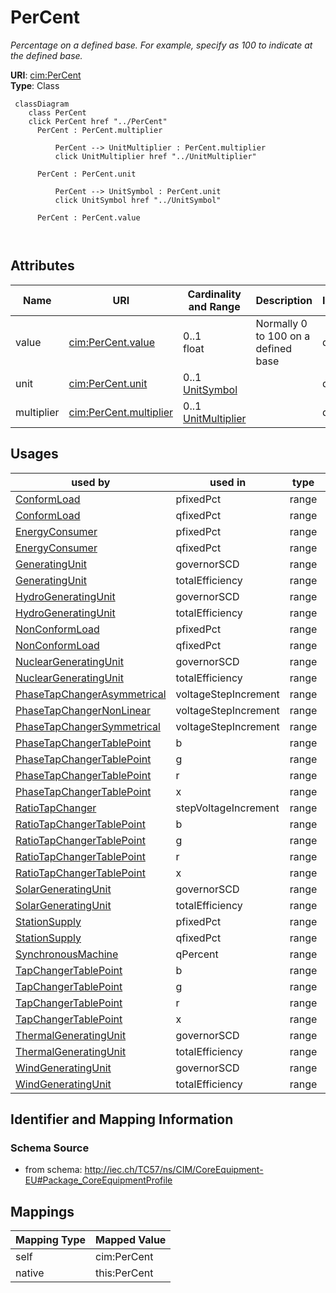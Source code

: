 # PerCent


_Percentage on a defined base.   For example, specify as 100 to indicate at the defined base._





**URI**: [cim:PerCent](http://iec.ch/TC57/CIM100#PerCent)<br />
**Type**: Class




```mermaid
 classDiagram
    class PerCent
    click PerCent href "../PerCent"
      PerCent : PerCent.multiplier
        
          PerCent --> UnitMultiplier : PerCent.multiplier
          click UnitMultiplier href "../UnitMultiplier"
        
      PerCent : PerCent.unit
        
          PerCent --> UnitSymbol : PerCent.unit
          click UnitSymbol href "../UnitSymbol"
        
      PerCent : PerCent.value
        
      
```




<!-- no inheritance hierarchy -->


## Attributes


| Name | URI | Cardinality and Range | Description | Inheritance |
| ---  | --- | --- | --- | --- |
| value | [cim:PerCent.value](http://iec.ch/TC57/CIM100#PerCent.value) | 0..1 <br />  float  | Normally 0 to 100 on a defined base | direct |
| unit | [cim:PerCent.unit](http://iec.ch/TC57/CIM100#PerCent.unit) | 0..1 <br />  [UnitSymbol](UnitSymbol.md)  |  | direct |
| multiplier | [cim:PerCent.multiplier](http://iec.ch/TC57/CIM100#PerCent.multiplier) | 0..1 <br />  [UnitMultiplier](UnitMultiplier.md)  |  | direct |





## Usages

| used by | used in | type | used |
| ---  | --- | --- | --- |
| [ConformLoad](ConformLoad.md) | pfixedPct | range | [PerCent](PerCent.md) |
| [ConformLoad](ConformLoad.md) | qfixedPct | range | [PerCent](PerCent.md) |
| [EnergyConsumer](EnergyConsumer.md) | pfixedPct | range | [PerCent](PerCent.md) |
| [EnergyConsumer](EnergyConsumer.md) | qfixedPct | range | [PerCent](PerCent.md) |
| [GeneratingUnit](GeneratingUnit.md) | governorSCD | range | [PerCent](PerCent.md) |
| [GeneratingUnit](GeneratingUnit.md) | totalEfficiency | range | [PerCent](PerCent.md) |
| [HydroGeneratingUnit](HydroGeneratingUnit.md) | governorSCD | range | [PerCent](PerCent.md) |
| [HydroGeneratingUnit](HydroGeneratingUnit.md) | totalEfficiency | range | [PerCent](PerCent.md) |
| [NonConformLoad](NonConformLoad.md) | pfixedPct | range | [PerCent](PerCent.md) |
| [NonConformLoad](NonConformLoad.md) | qfixedPct | range | [PerCent](PerCent.md) |
| [NuclearGeneratingUnit](NuclearGeneratingUnit.md) | governorSCD | range | [PerCent](PerCent.md) |
| [NuclearGeneratingUnit](NuclearGeneratingUnit.md) | totalEfficiency | range | [PerCent](PerCent.md) |
| [PhaseTapChangerAsymmetrical](PhaseTapChangerAsymmetrical.md) | voltageStepIncrement | range | [PerCent](PerCent.md) |
| [PhaseTapChangerNonLinear](PhaseTapChangerNonLinear.md) | voltageStepIncrement | range | [PerCent](PerCent.md) |
| [PhaseTapChangerSymmetrical](PhaseTapChangerSymmetrical.md) | voltageStepIncrement | range | [PerCent](PerCent.md) |
| [PhaseTapChangerTablePoint](PhaseTapChangerTablePoint.md) | b | range | [PerCent](PerCent.md) |
| [PhaseTapChangerTablePoint](PhaseTapChangerTablePoint.md) | g | range | [PerCent](PerCent.md) |
| [PhaseTapChangerTablePoint](PhaseTapChangerTablePoint.md) | r | range | [PerCent](PerCent.md) |
| [PhaseTapChangerTablePoint](PhaseTapChangerTablePoint.md) | x | range | [PerCent](PerCent.md) |
| [RatioTapChanger](RatioTapChanger.md) | stepVoltageIncrement | range | [PerCent](PerCent.md) |
| [RatioTapChangerTablePoint](RatioTapChangerTablePoint.md) | b | range | [PerCent](PerCent.md) |
| [RatioTapChangerTablePoint](RatioTapChangerTablePoint.md) | g | range | [PerCent](PerCent.md) |
| [RatioTapChangerTablePoint](RatioTapChangerTablePoint.md) | r | range | [PerCent](PerCent.md) |
| [RatioTapChangerTablePoint](RatioTapChangerTablePoint.md) | x | range | [PerCent](PerCent.md) |
| [SolarGeneratingUnit](SolarGeneratingUnit.md) | governorSCD | range | [PerCent](PerCent.md) |
| [SolarGeneratingUnit](SolarGeneratingUnit.md) | totalEfficiency | range | [PerCent](PerCent.md) |
| [StationSupply](StationSupply.md) | pfixedPct | range | [PerCent](PerCent.md) |
| [StationSupply](StationSupply.md) | qfixedPct | range | [PerCent](PerCent.md) |
| [SynchronousMachine](SynchronousMachine.md) | qPercent | range | [PerCent](PerCent.md) |
| [TapChangerTablePoint](TapChangerTablePoint.md) | b | range | [PerCent](PerCent.md) |
| [TapChangerTablePoint](TapChangerTablePoint.md) | g | range | [PerCent](PerCent.md) |
| [TapChangerTablePoint](TapChangerTablePoint.md) | r | range | [PerCent](PerCent.md) |
| [TapChangerTablePoint](TapChangerTablePoint.md) | x | range | [PerCent](PerCent.md) |
| [ThermalGeneratingUnit](ThermalGeneratingUnit.md) | governorSCD | range | [PerCent](PerCent.md) |
| [ThermalGeneratingUnit](ThermalGeneratingUnit.md) | totalEfficiency | range | [PerCent](PerCent.md) |
| [WindGeneratingUnit](WindGeneratingUnit.md) | governorSCD | range | [PerCent](PerCent.md) |
| [WindGeneratingUnit](WindGeneratingUnit.md) | totalEfficiency | range | [PerCent](PerCent.md) |






## Identifier and Mapping Information







### Schema Source


* from schema: http://iec.ch/TC57/ns/CIM/CoreEquipment-EU#Package_CoreEquipmentProfile





## Mappings

| Mapping Type | Mapped Value |
| ---  | ---  |
| self | cim:PerCent |
| native | this:PerCent |




